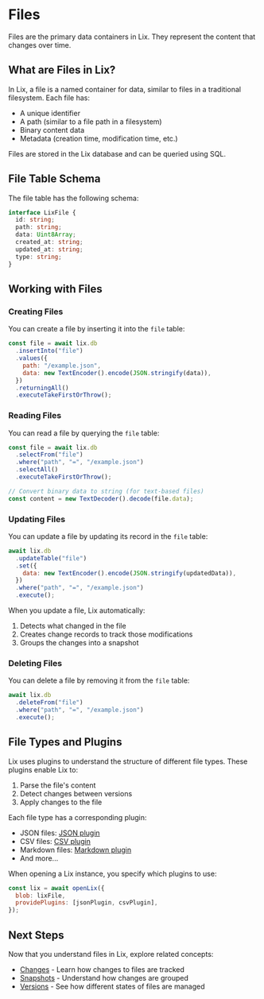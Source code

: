 # Files

Files are the primary data containers in Lix. They represent the content that changes over time.

## What are Files in Lix?

In Lix, a file is a named container for data, similar to files in a traditional filesystem. Each file has:

- A unique identifier
- A path (similar to a file path in a filesystem)
- Binary content data
- Metadata (creation time, modification time, etc.)

Files are stored in the Lix database and can be queried using SQL.

## File Table Schema

The file table has the following schema:

```typescript
interface LixFile {
  id: string;
  path: string;
  data: Uint8Array;
  created_at: string;
  updated_at: string;
  type: string;
}
```

## Working with Files

### Creating Files

You can create a file by inserting it into the `file` table:

```javascript
const file = await lix.db
  .insertInto("file")
  .values({
    path: "/example.json",
    data: new TextEncoder().encode(JSON.stringify(data)),
  })
  .returningAll()
  .executeTakeFirstOrThrow();
```

### Reading Files

You can read a file by querying the `file` table:

```javascript
const file = await lix.db
  .selectFrom("file")
  .where("path", "=", "/example.json")
  .selectAll()
  .executeTakeFirstOrThrow();

// Convert binary data to string (for text-based files)
const content = new TextDecoder().decode(file.data);
```

### Updating Files

You can update a file by updating its record in the `file` table:

```javascript
await lix.db
  .updateTable("file")
  .set({
    data: new TextEncoder().encode(JSON.stringify(updatedData)),
  })
  .where("path", "=", "/example.json")
  .execute();
```

When you update a file, Lix automatically:
1. Detects what changed in the file
2. Creates change records to track those modifications
3. Groups the changes into a snapshot

### Deleting Files

You can delete a file by removing it from the `file` table:

```javascript
await lix.db
  .deleteFrom("file")
  .where("path", "=", "/example.json")
  .execute();
```

## File Types and Plugins

Lix uses plugins to understand the structure of different file types. These plugins enable Lix to:

1. Parse the file's content
2. Detect changes between versions
3. Apply changes to the file

Each file type has a corresponding plugin:

- JSON files: [JSON plugin](https://github.com/opral/monorepo/tree/main/packages/lix-plugin-json)
- CSV files: [CSV plugin](https://github.com/opral/monorepo/tree/main/packages/lix-plugin-csv)
- Markdown files: [Markdown plugin](https://github.com/opral/monorepo/tree/main/packages/lix-plugin-md)
- And more...

When opening a Lix instance, you specify which plugins to use:

```javascript
const lix = await openLix({
  blob: lixFile,
  providePlugins: [jsonPlugin, csvPlugin],
});
```

## Next Steps

Now that you understand files in Lix, explore related concepts:

- [Changes](./changes) - Learn how changes to files are tracked
- [Snapshots](./snapshots) - Understand how changes are grouped
- [Versions](./versions) - See how different states of files are managed